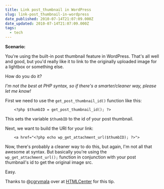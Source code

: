 ```yaml
---
title: Link post_thumbnail in WordPress
slug: link-post_thumbnail-in-wordpress
date_published: 2010-07-14T21:07:09.000Z
date_updated: 2010-07-14T21:07:09.000Z
tags:
  - tech
---
```


**Scenario:**

You're using the built-in post thumbnail feature in WordPress. That's all well and good, but you'd really like it to link to the originally uploaded image for a lightbox or something else.

How do you do it?

*I'm not the best at PHP syntax, so if there's a smarter/cleaner way, please let me know!*

First we need to use the `get_post_thumbnail_id()` function like this:

```
    <?php $thumbID = get_post_thumbnail_id(); ?>
```

This sets the variable `$thumbID` to the id of your post thumbnail.

Next, we want to build the URI for your link:

```
    <a href="<?php echo wp_get_attachment_url($thumbID); ?>">
```

Now, there's probably a cleaner way to do this, but again, I'm not all that awesome at syntax. But basically you're using the `wp_get_attachment_url();` function in conjunction with your post thumbnail's id to get the original image src.

Easy.

Thanks to @[cgrymala](http://twitter.com/cgrymala) over at [HTMLCenter](http://www.htmlcenter.com/) for this tip.

